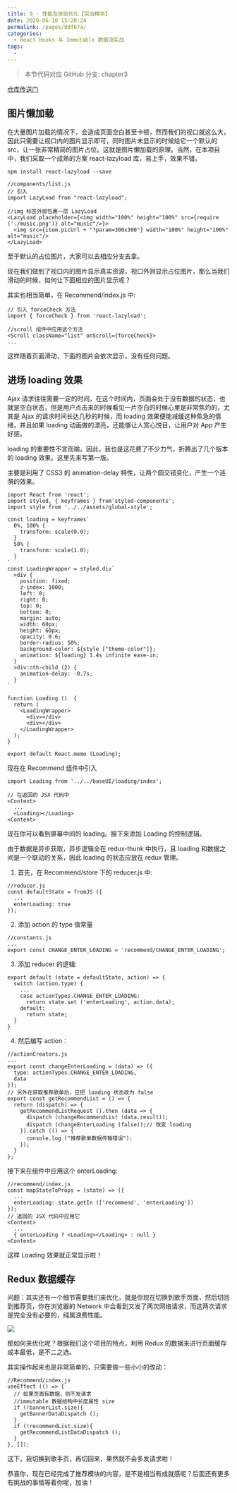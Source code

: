 ```yaml
---
title: 9 - 性能及体验优化【实战精华】
date: 2020-06-18 15:20:24
permalink: /pages/0dfb7a/
categories:
  - React Hooks 与 Immutable 数据流实战
tags:
  - 
---
```

> 本节代码对应 GitHub 分支: chapter3

[仓库传送门](https://github.com/sanyuan0704/react-cloud-music/tree/chapter3)

## 图片懒加载

在大量图片加载的情况下，会造成页面空白甚至卡顿，然而我们的视口就这么大，因此只需要让视口内的图片显示即可，同时图片未显示的时候给它一个默认的 src，让一张非常精简的图片占位。这就是图片懒加载的原理。当然，在本项目中，我们采取一个成熟的方案 react-lazyload 库，易上手，效果不错。

```
npm install react-lazyload --save

```

```
//components/list.js
// 引入
import LazyLoad from "react-lazyload";

//img 标签外部包裹一层 LazyLoad
<LazyLoad placeholder={<img width="100%" height="100%" src={require ('./music.png')} alt="music"/>}>
  <img src={item.picUrl + "?param=300x300"} width="100%" height="100%" alt="music"/>
</LazyLoad>

```

至于默认的占位图片，大家可以去相应分支去拿。

现在我们做到了视口内的图片显示真实资源，视口外则显示占位图片，那么当我们滑动的时候，如何让下面相应的图片显示呢？

其实也相当简单，在 Recommend/index.js 中:

```
// 引入 forceCheck 方法
import { forceCheck } from 'react-lazyload';

//scroll 组件中应用这个方法
<Scroll className="list" onScroll={forceCheck}>
...

```

这样随着页面滑动，下面的图片会依次显示，没有任何问题。

## 进场 loading 效果

Ajax 请求往往需要一定的时间，在这个时间内，页面会处于没有数据的状态，也就是空白状态，但是用户点击来的时候看见一片空白的时候心里是非常焦灼的，尤其是 Ajax 的请求时间长达几秒的时候，而 loading 效果便能减缓这种焦急的情绪，并且如果 loading 动画做的漂亮，还能够让人赏心悦目，让用户对 App 产生好感。

loading 的重要性不言而喻。因此，我也是这花费了不少力气，折腾出了几个版本的 loading 效果。这里先来写第一版。

主要是利用了 CSS3 的 animation-delay 特性，让两个圆交错变化，产生一个涟漪的效果。

```
import React from 'react';
import styled, { keyframes } from'styled-components';
import style from '../../assets/global-style';

const loading = keyframes`
  0%, 100% {
    transform: scale(0.0);
  }
  50% {
    transform: scale(1.0);
  }
`
const LoadingWrapper = styled.div`
  >div {
    position: fixed;
    z-index: 1000;
    left: 0; 
    right: 0;  
    top: 0;
    bottom: 0;
    margin: auto;
    width: 60px;
    height: 60px;
    opacity: 0.6;
    border-radius: 50%;
    background-color: ${style ["theme-color"]};
    animation: ${loading} 1.4s infinite ease-in;
  }
  >div:nth-child (2) {
    animation-delay: -0.7s;
  }
`

function Loading ()  {
  return (
    <LoadingWrapper>
      <div></div>
      <div></div>
    </LoadingWrapper>
  );
}
 
export default React.memo (Loading);

```

现在在 Recommend 组件中引入

```
import Loading from '../../baseUI/loading/index';

// 在返回的 JSX 代码中
<Content>
  ...
  <Loading></Loading>
<Content>

```

现在你可以看到屏幕中间的 loading。接下来添加 Loading 的控制逻辑。

由于数据是异步获取，异步逻辑全在 redux-thunk 中执行，且 loading 和数据之间是一个联动的关系，因此 loading 的状态应放在 redux 管理。

1.  首先，在 Recommend/store 下的 reducer.js 中:

```
//reducer.js
const defaultState = fromJS ({
  ...
  enterLoading: true
});

```

2.  添加 action 的 type 值常量

```
//constants.js
...
export const CHANGE_ENTER_LOADING = 'recommend/CHANGE_ENTER_LOADING';

```

3.  添加 reducer 的逻辑:

```
export default (state = defaultState, action) => {
  switch (action.type) {
    ...
    case actionTypes.CHANGE_ENTER_LOADING:
      return state.set ('enterLoading', action.data);
    default:
      return state;
  }
}

```

4.  然后编写 action：

```
//actionCreators.js
...
export const changeEnterLoading = (data) => ({
  type: actionTypes.CHANGE_ENTER_LOADING,
  data
});
// 另外在获取推荐歌单后，应把 loading 状态改为 false
export const getRecommendList = () => {
  return (dispatch) => {
    getRecommendListRequest ().then (data => {
      dispatch (changeRecommendList (data.result));
      dispatch (changeEnterLoading (false));// 改变 loading
    }).catch (() => {
      console.log ("推荐歌单数据传输错误");
    });
  }
};

```

接下来在组件中应用这个 enterLoading:

```
//recommend/index.js
const mapStateToProps = (state) => ({
  ...
  enterLoading: state.getIn (['recommend', 'enterLoading'])
});
// 返回的 JSX 代码中应用它
<Content>
  ...
  { enterLoading ? <Loading></Loading> : null }
<Content>

```

这样 Loading 效果就正常显示啦！

## Redux 数据缓存

问题：其实还有一个细节需要我们来优化，就是你现在切换到歌手页面，然后切回到推荐页，你在浏览器的 Network 中会看到又发了两次网络请求，而这两次请求是完全没有必要的，纯属浪费性能。

![](https://user-gold-cdn.xitu.io/2019/10/18/16dddf168d7a60bc?w=909&h=168&f=jpeg&s=29010)

那如何来优化呢？根据我们这个项目的特点，利用 Redux 的数据来进行页面缓存成本最低，是不二之选。

其实操作起来也是非常简单的，只需要做一些小小的改动：

```
//Recommend/index.js
useEffect (() => {
  // 如果页面有数据，则不发请求
  //immutable 数据结构中长度属性 size
  if (!bannerList.size){
    getBannerDataDispatch ();
  }
  if (!recommendList.size){
    getRecommendListDataDispatch ();
  }
}, []);

```

这下，我切换到歌手页，再切回来，果然就不会多发请求啦！

恭喜你，现在已经完成了推荐模块的内容，是不是相当有成就感呢？后面还有更多有挑战的事情等着你呢，加油！
